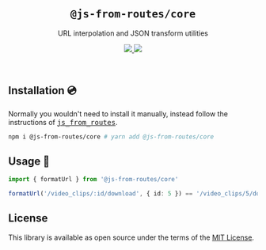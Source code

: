 <h2 align='center'><samp>@js-from-routes/core</samp></h2>

<p align='center'>URL interpolation and JSON transform utilities</p>

<p align='center'>
  <a href='https://www.npmjs.com/package/@js-from-routes/core'>
    <img src='https://img.shields.io/npm/v/@js-from-routes/core?color=222&style=flat-square'>
  </a>
  <a href='https://github.com/ElMassimo/js_from_routes/blob/main/LICENSE.txt'>
    <img src='https://img.shields.io/badge/license-MIT-blue.svg'>
  </a>
</p>

<br>

[js_from_routes]: https://github.com/ElMassimo/js_from_routes

## Installation 💿

Normally you wouldn't need to install it manually, instead follow the instructions
of [<kbd>js_from_routes</kbd>][js_from_routes].

```bash
npm i @js-from-routes/core # yarn add @js-from-routes/core
```

## Usage 🚀

```ts
import { formatUrl } from '@js-from-routes/core'

formatUrl('/video_clips/:id/download', { id: 5 }) == '/video_clips/5/download'
```

## License

This library is available as open source under the terms of the [MIT License](https://opensource.org/licenses/MIT).
